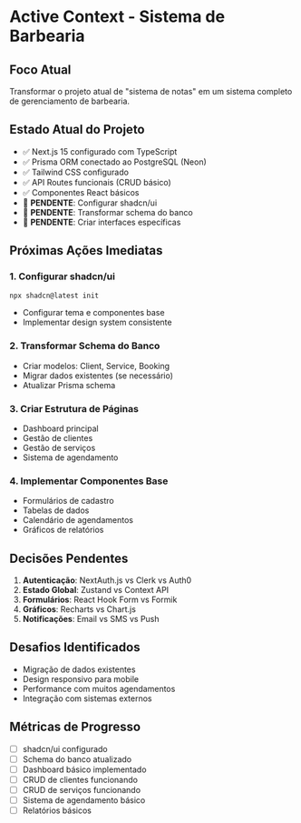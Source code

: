 # Active Context - Sistema de Barbearia

## Foco Atual
Transformar o projeto atual de "sistema de notas" em um sistema completo de gerenciamento de barbearia.

## Estado Atual do Projeto
- ✅ Next.js 15 configurado com TypeScript
- ✅ Prisma ORM conectado ao PostgreSQL (Neon)
- ✅ Tailwind CSS configurado
- ✅ API Routes funcionais (CRUD básico)
- ✅ Componentes React básicos
- 🔄 **PENDENTE**: Configurar shadcn/ui
- 🔄 **PENDENTE**: Transformar schema do banco
- 🔄 **PENDENTE**: Criar interfaces específicas

## Próximas Ações Imediatas

### 1. Configurar shadcn/ui
```bash
npx shadcn@latest init
```
- Configurar tema e componentes base
- Implementar design system consistente

### 2. Transformar Schema do Banco
- Criar modelos: Client, Service, Booking
- Migrar dados existentes (se necessário)
- Atualizar Prisma schema

### 3. Criar Estrutura de Páginas
- Dashboard principal
- Gestão de clientes
- Gestão de serviços
- Sistema de agendamento

### 4. Implementar Componentes Base
- Formulários de cadastro
- Tabelas de dados
- Calendário de agendamentos
- Gráficos de relatórios

## Decisões Pendentes
1. **Autenticação**: NextAuth.js vs Clerk vs Auth0
2. **Estado Global**: Zustand vs Context API
3. **Formulários**: React Hook Form vs Formik
4. **Gráficos**: Recharts vs Chart.js
5. **Notificações**: Email vs SMS vs Push

## Desafios Identificados
- Migração de dados existentes
- Design responsivo para mobile
- Performance com muitos agendamentos
- Integração com sistemas externos

## Métricas de Progresso
- [ ] shadcn/ui configurado
- [ ] Schema do banco atualizado
- [ ] Dashboard básico implementado
- [ ] CRUD de clientes funcionando
- [ ] CRUD de serviços funcionando
- [ ] Sistema de agendamento básico
- [ ] Relatórios básicos
